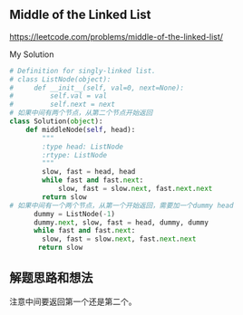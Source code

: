 ## Middle of the Linked List

https://leetcode.com/problems/middle-of-the-linked-list/

My Solution

```python
# Definition for singly-linked list.
# class ListNode(object):
#     def __init__(self, val=0, next=None):
#         self.val = val
#         self.next = next
# 如果中间有两个节点，从第二个节点开始返回
class Solution(object):
    def middleNode(self, head):
        """
        :type head: ListNode
        :rtype: ListNode
        """
        slow, fast = head, head
        while fast and fast.next:
            slow, fast = slow.next, fast.next.next
        return slow
# 如果中间有一个两个节点，从第一个开始返回，需要加一个dummy head
      dummy = ListNode(-1)
      dummy.next, slow, fast = head, dummy, dummy
      while fast and fast.next:
        slow, fast = slow.next, fast.next.next
       return slow
```

## 解题思路和想法

注意中间要返回第一个还是第二个。
